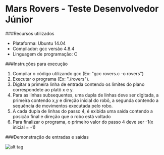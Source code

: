 # Mars Rovers - Teste Desenvolvedor Júnior

###Recursos utilizados

* Plataforma: Ubuntu 14.04
* Compilador: gcc versão 4.8.4
* Linguagem de programação: C
 
###Instruções para execução

1. Compilar o código utilizando gcc (Ex: "gcc rovers.c -o rovers")
2. Executar o programa (Ex: "./rovers").
3. Digitar a primeira linha de entrada contendo os limites do plano correspondete ao platô x e y.
4. Para as linhas subsequentes, uma dupla de linhas deve ser digitada, a primeira contendo x,y e direção inicial do robô, a segunda contendo a sequência de movimentos executada pelo robo.
5. A cada dupla de linhas do passo 4, é exibida uma saída contendo a posição final e direção que o robo está voltado
6. Para finalizar o programa, o primeiro valor do passo 4 deve ser -1(x inicial = -1)

###Demonstração de entradas e saídas

![alt tag](http://i.imgur.com/SB1XDb7.png)
